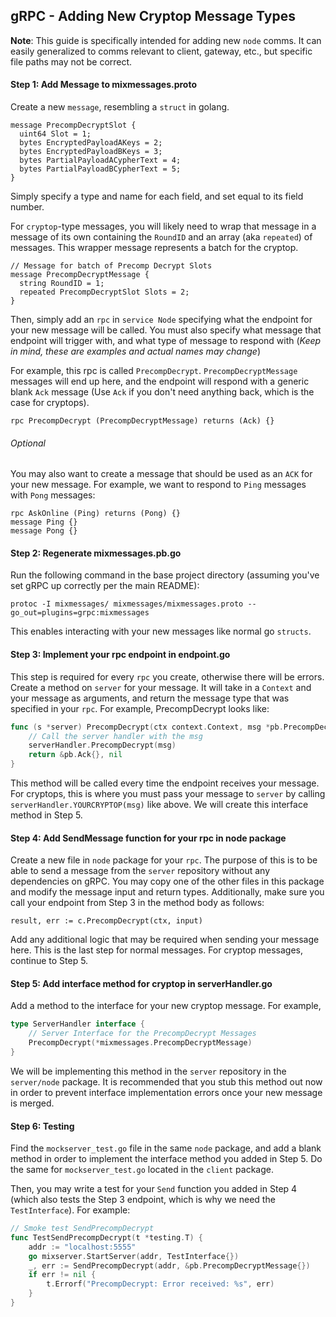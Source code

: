 gRPC - Adding New Cryptop Message Types
----

**Note**: This guide is specifically intended for adding new `node` 
comms. It can easily generalized to comms relevant to client, gateway, etc.,
but specific file paths may not be correct.

#### Step 1: Add Message to mixmessages.proto

Create a new `message`, resembling a `struct` in golang.

```
message PrecompDecryptSlot {
  uint64 Slot = 1;
  bytes EncryptedPayloadAKeys = 2;
  bytes EncryptedPayloadBKeys = 3;
  bytes PartialPayloadACypherText = 4;
  bytes PartialPayloadBCypherText = 5;
}
```

Simply specify a type and name for each field, and set equal to its field number.

For `cryptop`-type messages, you will likely need to wrap that message in a message of its own
containing the `RoundID` and an array (aka `repeated`) of messages. This wrapper message represents
a batch for the cryptop.

```
// Message for batch of Precomp Decrypt Slots
message PrecompDecryptMessage {
  string RoundID = 1;
  repeated PrecompDecryptSlot Slots = 2;
}
```
Then, simply add an `rpc` in `service Node` specifying what the 
endpoint for your new
message will be called. You must also specify what message that endpoint will trigger with, and
what type of message to respond with (*Keep in mind, these are examples and actual names may change*)

For example, this rpc is called `PrecompDecrypt`. `PrecompDecryptMessage` messages will end up here, and
the endpoint will respond with a generic blank `Ack` message (Use `Ack` if you don't need anything back,
which is the case for cryptops).

```
rpc PrecompDecrypt (PrecompDecryptMessage) returns (Ack) {}
```

###### Optional
You may also want to create a message that should be used as an `ACK` for your new message.
For example, we want to respond to `Ping` messages with `Pong` messages:

```
rpc AskOnline (Ping) returns (Pong) {}
message Ping {}
message Pong {}
```

#### Step 2: Regenerate mixmessages.pb.go

Run the following command in the base project directory
(assuming you've set gRPC up correctly per the main README):

`protoc -I mixmessages/ mixmessages/mixmessages.proto --go_out=plugins=grpc:mixmessages`

This enables interacting with your new messages like normal go `structs`.

#### Step 3: Implement your rpc endpoint in endpoint.go

This step is required for every `rpc` you create, otherwise there will be errors. 
Create a method on `server` for your message. It will take in a `Context` and
your message as arguments, and return the message type that was
specified in your `rpc`. For example, PrecompDecrypt looks like:

```go
func (s *server) PrecompDecrypt(ctx context.Context, msg *pb.PrecompDecryptMessage) (*pb.Ack, error) {
	// Call the server handler with the msg
	serverHandler.PrecompDecrypt(msg)
	return &pb.Ack{}, nil
}
```

This method will be called every time the endpoint receives your message. For cryptops,
this is where you must pass your message to `server` by calling `serverHandler.YOURCRYPTOP(msg)`
like above. We will create this interface method in Step 5. 

#### Step 4: Add SendMessage function for your rpc in node package

Create a new file in `node` package for your `rpc`. The purpose of this
is to be able to send a message from the `server` repository without any dependencies on gRPC.
You may copy one of the other files in this package and modify the message input and return types.
Additionally, make sure you call your endpoint from Step 3 in the method body as follows:

`result, err := c.PrecompDecrypt(ctx, input)`

Add any additional logic that may be required when sending your message here.
This is the last step for normal messages. For cryptop messages, continue to Step 5.

#### Step 5: Add interface method for cryptop in serverHandler.go

Add a method to the interface for your new cryptop message. For example,

```go
type ServerHandler interface {
	// Server Interface for the PrecompDecrypt Messages
	PrecompDecrypt(*mixmessages.PrecompDecryptMessage)
}
```

We will be implementing this method in the `server` repository in the `server/node` package.
It is recommended that you stub this method out now in order to prevent interface implementation
errors once your new message is merged.

#### Step 6: Testing

Find the `mockserver_test.go` file in the same `node` package, and add a
blank method in order to implement the interface method you added in Step 5. Do
the same for `mockserver_test.go` located in the `client` package.

 Then, you may write a test for your `Send` function you added in Step 4 (which
 also tests the Step 3 endpoint, which is why we need the `TestInterface`). For
 example:

```go
// Smoke test SendPrecompDecrypt
func TestSendPrecompDecrypt(t *testing.T) {
	addr := "localhost:5555"
	go mixserver.StartServer(addr, TestInterface{})
	_, err := SendPrecompDecrypt(addr, &pb.PrecompDecryptMessage{})
	if err != nil {
		t.Errorf("PrecompDecrypt: Error received: %s", err)
	}
}
```
